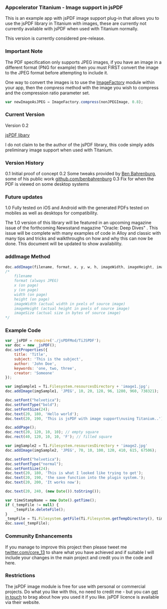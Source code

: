 ### Appcelerator Titanium - Image support in jsPDF ###

This is an example app with jsPDF image support plug-in that allows you to use the jsPDF library in Titanium with images, these are currently not currently available with jsPDF when used with Titanium normally.

This version is currently considered pre-release.

### Important Note ###

The PDF specification only supports JPEG images, if you have an image in a different format (PNG for example) then you must FIRST convert the image to the JPEG format before attempting to include it.

One way to convert the images is to use the [ImageFactory](https://github.com/appcelerator-modules/ti.imagefactory) module within your app, then the *compress* method with the image you wish to compress and the compression ratio parameter set.

```javascript
var newImageAsJPEG = ImageFactory.compress(nonJPEGImage, 0.8);
```

### Current Version ###

Version 0.2

[jsPDF libary](http://parall.ax/products/jspdf) 

I do not claim to be the author of the jsPDF library, this code simply adds preliminary image support when used with Titanium.

### Version History ###

0.1 Initial proof of concept
0.2 Some tweaks provided by [Ben Bahrenburg](http://bahrenburgs.com/), some of his public work [github.com/benbahrenburg](https://github.com/benbahrenburg)
0.3 Fix for when the PDF is viewed on some desktop systems

### Future updates ###

1.0 Fully tested on iOS and Android with the generated PDFs tested on mobiles as well as desktops for compatibility. 

The 1.0 version of this library will be featured in an upcoming magazine issue of the forthcoming Newsstand magazine "Oracle: Deep Dives" .  This issue will be complete with many examples of code in Alloy and classic with many tips and tricks and walkthroughs on how and why this can now be done.  This document will be updated to show availability.

### addImage Method ###

```javascript
doc.addImage(filename, format, x, y, w, h, imageWidth, imageHeight, imageSize);
/*
    filename
    format (always JPEG)
    x (on page)
    y (on page)
    width (on page)
    height (on page)
    imageWidth (actual width in pxels of source image)
    imageHeight (actual height in pxels of source image)
    imageSize (actual size in bytes of source image)
*/


```

### Example Code ###

```javascript
var _jsPDF = require('./jsPDFMod/TiJSPDF');
var doc = new _jsPDF();
doc.setProperties({
    title: 'Title',
    subject: 'This is the subject',		
    author: 'John Doe',
    keywords: 'one, two, three',
    creator: 'Someone'
});

var imgSample1 = Ti.Filesystem.resourcesDirectory + 'image1.jpg';
doc.addImage(imgSample1, 'JPEG', 10, 20, 128, 96, 1280, 960, 738321);

doc.setFont("helvetica");
doc.setFontType("bold");
doc.setFontSize(24);
doc.text(20, 180, 'Hello world');
doc.text(20, 190, 'This is jsPDF with image support\nusing Titanium..');

doc.addPage();
doc.rect(20, 120, 10, 10); // empty square
doc.rect(40, 120, 10, 10, 'F'); // filled square

var imgSample2 = Ti.Filesystem.resourcesDirectory + 'image2.jpg'
doc.addImage(imgSample2, 'JPEG', 70, 10, 100, 120, 410, 615, 67506);

doc.setFont("helvetica");
doc.setFontType("normal");
doc.setFontSize(24);
doc.text(20, 180, 'This is what I looked like trying to get');
doc.text(20, 190, 'the save function into the plugin system.');
doc.text(20, 200, 'It works now');

doc.text(20, 240, (new Date()).toString());

var timeStampName = new Date().getTime();
if (_tempFile != null) {
    _tempFile.deleteFile();
}
_tempFile = Ti.Filesystem.getFile(Ti.Filesystem.getTempDirectory(), timeStampName + '.pdf');			
doc.save(_tempFile);

```

### Community Enhancements ###

If you manage to improve this project then please tweet me [twitter.com/core_13](twitter.com/core_13) to share what you have achieved and if suitable I will include your changes in the main project and credit you in the code and here.

### Restrictions ###

The jsPDF image module is free for use with personal or commercial projects.
Do what you like with this, no need to credit me - but you can [get in touch](http://core13.co.uk/contact/) to brag about how you used it if you like.
jsPDF licence is available via their website.

